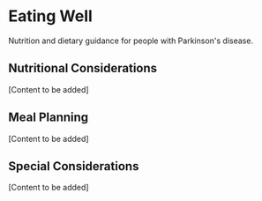 # Eating Well

Nutrition and dietary guidance for people with Parkinson's disease.

## Nutritional Considerations

[Content to be added]

## Meal Planning

[Content to be added]

## Special Considerations

[Content to be added]